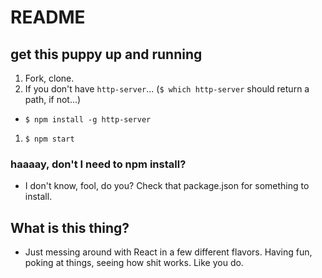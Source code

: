 # README

## get this puppy up and running

1. Fork, clone.
1. If you don't have `http-server`... (`$ which http-server` should return a path, if not...)
  * `$ npm install -g http-server`
1. `$ npm start`

### haaaay, don't I need to npm install?

* I don't know, fool, do you? Check that package.json for something to install.

## What is this thing?

* Just messing around with React in a few different flavors. Having fun, poking at things, seeing how shit works. Like you do.
